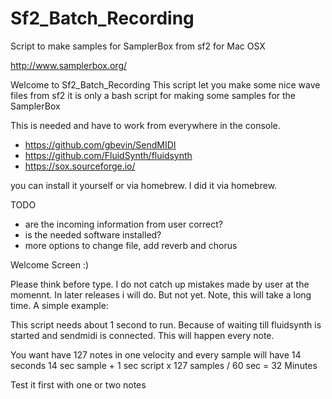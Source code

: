 # Sf2_Batch_Recording
Script to make samples for SamplerBox from sf2 for Mac OSX

http://www.samplerbox.org/

Welcome to Sf2_Batch_Recording 
This script let you make some nice wave files from sf2 
it is only a bash script for making some samples for the SamplerBox

This is needed and have to work from everywhere in the console.

- https://github.com/gbevin/SendMIDI
- https://github.com/FluidSynth/fluidsynth
- https://sox.sourceforge.io/

you can install it yourself or via homebrew. I did it via homebrew.

TODO
- are the incoming information from user correct?
- is the needed software installed?
- more options to change file, add reverb and chorus


Welcome Screen :)

Please think before type. I do not catch up mistakes made by user at the momennt.
In later releases i will do. But not yet.
Note, this will take a long time. A simple example:
 
This script needs about 1 second to run. Because of waiting till fluidsynth is started
and sendmidi is connected. This will happen every note.

You want have 127 notes in one velocity and every sample will have 14 seconds
14 sec sample + 1 sec script x 127 samples / 60 sec = 32 Minutes

Test it first with one or two notes
